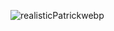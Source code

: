 ![realisticPatrickwebp](https://github.com/ArnauCS03/IDI-FIB/assets/95536223/86fae912-d0f7-45b3-88f8-70ccfb9bd6bc)
